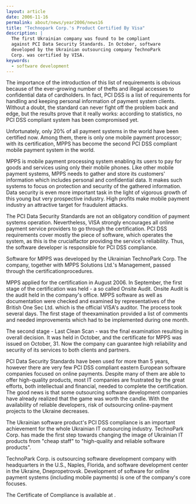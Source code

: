 ```yaml
---
layout: article
date: 2006-11-16
permalink: about/news/year2006/news16
title: "Technopark Corp.'s Product Certified By Visa"
description: |
  The first Ukrainian company was found to be compliant
  against PCI Data Security Standards. In October, software
  developed by the Ukrainian outsourcing company TechnoPark
  Corp. was certified by VISA.
keywords:
  - software development
---
```


The importance of the introduction of this list of requirements is obvious because of the 
ever-growing number of thefts and illegal accesses to confidential data of cardholders. In fact, PCI 
DSS is a list of requirements for handling and keeping personal information of payment system 
clients. Without a doubt, the standard can never fight off the problem back and edge, but the 
results prove that it really works: according to statistics, no PCI DSS compliant system has been 
compromised yet.

Unfortunately, only 20% of all payment systems in the world have been certified now. Among them, 
there is only one mobile payment processor; with its certification, MPPS has become the second PCI 
DSS compliant mobile payment system in the world.

MPPS is mobile payment processing system enabling its users to pay for goods and services using only 
their mobile phones. Like other mobile payment systems, MPPS needs to gather and store its 
customers' information which includes personal and confidential data. It makes such systems to focus 
on protection and security of the gathered information. Data security is even more important task in 
the light of vigorous growth of this young but very prospective industry. High profits make mobile 
payment industry an attractive target for fraudulent attacks.

The PCI Data Security Standards are not an obligatory condition of payment systems operation. 
Nevertheless, VISA strongly encourages all online payment service providers to go through the 
certification. PCI DSS requirements cover mostly the piece of software, which operates the system, 
as this is the crucialfactor providing the service's reliability. Thus, the software developer is 
responsible for PCI DSS compliance.

Software for MPPS was developed by the Ukrainian TechnoPark Corp. The company, together with MPPS 
Solutions Ltd.'s Management, passed through the certificationprocedures.

MPPS applied for the certification in August 2006. In September, the first stage of the 
certification was held - a so called Onsite Audit. Onsite Audit is the audit held in the company's 
office. MPPS software as well as documentation were checked and examined by representatives of the 
British One Sec Ltd. which is the official VISA's auditor. The process took several days. The first 
stage of theexamination provided a list of comments and needed improvements which had to be 
implemented during one month.

The second stage - Last Clean Scan - was the final examination resulting in overall decision. It was 
held in October, and the certificate for MPPS was issued on October, 31. Now the company can 
guarantee high reliability and security of its services to both clients and partners.

PCI Data Security Standards have been used for more than 5 years, however there are very few PCI DSS 
compliant eastern European software companies focused on online payments. Despite many of them are 
able to offer high-quality products, most IT companies are frustrated by the great efforts, both 
intellectual and financial, needed to complete the certification. The good news is that some 
outsourcing software development companies have already realized that the game was worth the candle. 
With the availability of reliable developers, risk of outsourcing online-payment projects to the 
Ukraine decreases.

The Ukrainian software product's PCI DSS compliance is an important achievement for the whole 
Ukrainian IT outsourcing industry. TechnoPark Corp. has made the first step towards changing the 
image of Ukrainian IT products from "cheap staff" to "high-quality and reliable software products".

TechnoPark Corp. is outsourcing software development company with headquarters in the U.S., Naples, 
Florida, and software development center in the Ukraine, Dnepropetrovsk. Development of software for 
online payment systems (including mobile payments) is one of the company's core focuses.

The Certificate of Compliance is available at .

